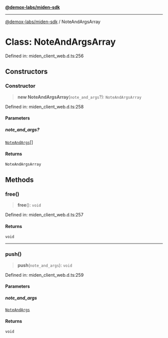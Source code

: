 [**@demox-labs/miden-sdk**](../README.md)

***

[@demox-labs/miden-sdk](../README.md) / NoteAndArgsArray

# Class: NoteAndArgsArray

Defined in: miden\_client\_web.d.ts:256

## Constructors

### Constructor

> **new NoteAndArgsArray**(`note_and_args`?): `NoteAndArgsArray`

Defined in: miden\_client\_web.d.ts:258

#### Parameters

##### note\_and\_args?

[`NoteAndArgs`](NoteAndArgs.md)[]

#### Returns

`NoteAndArgsArray`

## Methods

### free()

> **free**(): `void`

Defined in: miden\_client\_web.d.ts:257

#### Returns

`void`

***

### push()

> **push**(`note_and_args`): `void`

Defined in: miden\_client\_web.d.ts:259

#### Parameters

##### note\_and\_args

[`NoteAndArgs`](NoteAndArgs.md)

#### Returns

`void`
